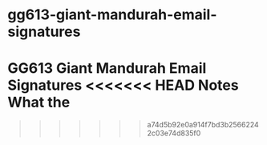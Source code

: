 # gg613-giant-mandurah-email-signatures
GG613 Giant Mandurah Email Signatures
<<<<<<< HEAD
Notes
What the
=======
>>>>>>> a74d5b92e0a914f7bd3b25662242c03e74d835f0
